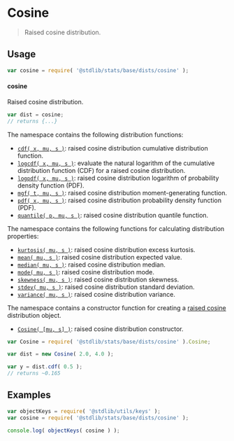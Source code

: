 <!--

@license Apache-2.0

Copyright (c) 2018 The Stdlib Authors.

Licensed under the Apache License, Version 2.0 (the "License");
you may not use this file except in compliance with the License.
You may obtain a copy of the License at

   http://www.apache.org/licenses/LICENSE-2.0

Unless required by applicable law or agreed to in writing, software
distributed under the License is distributed on an "AS IS" BASIS,
WITHOUT WARRANTIES OR CONDITIONS OF ANY KIND, either express or implied.
See the License for the specific language governing permissions and
limitations under the License.

-->

# Cosine

> Raised cosine distribution.

<section class="usage">

## Usage

```javascript
var cosine = require( '@stdlib/stats/base/dists/cosine' );
```

#### cosine

Raised cosine distribution.

```javascript
var dist = cosine;
// returns {...}
```

The namespace contains the following distribution functions:

<!-- <toc pattern="*+(cdf|pdf|mgf|quantile)*"> -->

<div class="namespace-toc">

-   <span class="signature">[`cdf( x, mu, s )`][@stdlib/stats/base/dists/cosine/cdf]</span><span class="delimiter">: </span><span class="description">raised cosine distribution cumulative distribution function.</span>
-   <span class="signature">[`logcdf( x, mu, s )`][@stdlib/stats/base/dists/cosine/logcdf]</span><span class="delimiter">: </span><span class="description">evaluate the natural logarithm of the cumulative distribution function (CDF) for a raised cosine distribution.</span>
-   <span class="signature">[`logpdf( x, mu, s )`][@stdlib/stats/base/dists/cosine/logpdf]</span><span class="delimiter">: </span><span class="description">raised cosine distribution logarithm of probability density function (PDF).</span>
-   <span class="signature">[`mgf( t, mu, s )`][@stdlib/stats/base/dists/cosine/mgf]</span><span class="delimiter">: </span><span class="description">raised cosine distribution moment-generating function.</span>
-   <span class="signature">[`pdf( x, mu, s )`][@stdlib/stats/base/dists/cosine/pdf]</span><span class="delimiter">: </span><span class="description">raised cosine distribution probability density function (PDF).</span>
-   <span class="signature">[`quantile( p, mu, s )`][@stdlib/stats/base/dists/cosine/quantile]</span><span class="delimiter">: </span><span class="description">raised cosine distribution quantile function.</span>

</div>

<!-- </toc> -->

The namespace contains the following functions for calculating distribution properties:

<!-- <toc pattern="*+(entropy|kurtosis|mean|median|mode|skewness|stdev|variance)*"> -->

<div class="namespace-toc">

-   <span class="signature">[`kurtosis( mu, s )`][@stdlib/stats/base/dists/cosine/kurtosis]</span><span class="delimiter">: </span><span class="description">raised cosine distribution excess kurtosis.</span>
-   <span class="signature">[`mean( mu, s )`][@stdlib/stats/base/dists/cosine/mean]</span><span class="delimiter">: </span><span class="description">raised cosine distribution expected value.</span>
-   <span class="signature">[`median( mu, s )`][@stdlib/stats/base/dists/cosine/median]</span><span class="delimiter">: </span><span class="description">raised cosine distribution median.</span>
-   <span class="signature">[`mode( mu, s )`][@stdlib/stats/base/dists/cosine/mode]</span><span class="delimiter">: </span><span class="description">raised cosine distribution mode.</span>
-   <span class="signature">[`skewness( mu, s )`][@stdlib/stats/base/dists/cosine/skewness]</span><span class="delimiter">: </span><span class="description">raised cosine distribution skewness.</span>
-   <span class="signature">[`stdev( mu, s )`][@stdlib/stats/base/dists/cosine/stdev]</span><span class="delimiter">: </span><span class="description">raised cosine distribution standard deviation.</span>
-   <span class="signature">[`variance( mu, s )`][@stdlib/stats/base/dists/cosine/variance]</span><span class="delimiter">: </span><span class="description">raised cosine distribution variance.</span>

</div>

<!-- </toc> -->

The namespace contains a constructor function for creating a [raised cosine][cosine-distribution] distribution object.

<!-- <toc pattern="*ctor*"> -->

<div class="namespace-toc">

-   <span class="signature">[`Cosine( [mu, s] )`][@stdlib/stats/base/dists/cosine/ctor]</span><span class="delimiter">: </span><span class="description">raised cosine distribution constructor.</span>

</div>

<!-- </toc> -->

```javascript
var Cosine = require( '@stdlib/stats/base/dists/cosine' ).Cosine;

var dist = new Cosine( 2.0, 4.0 );

var y = dist.cdf( 0.5 );
// returns ~0.165
```

</section>

<!-- /.usage -->

<section class="examples">

## Examples

<!-- TODO: better examples -->

<!-- eslint no-undef: "error" -->

```javascript
var objectKeys = require( '@stdlib/utils/keys' );
var cosine = require( '@stdlib/stats/base/dists/cosine' );

console.log( objectKeys( cosine ) );
```

</section>

<!-- /.examples -->

<section class="links">

[cosine-distribution]: https://en.wikipedia.org/wiki/Raised_cosine_distribution

<!-- <toc-links> -->

[@stdlib/stats/base/dists/cosine/ctor]: https://github.com/stdlib-js/stdlib/tree/develop/lib/node_modules/%40stdlib/stats/base/dists/cosine/ctor

[@stdlib/stats/base/dists/cosine/kurtosis]: https://github.com/stdlib-js/stdlib/tree/develop/lib/node_modules/%40stdlib/stats/base/dists/cosine/kurtosis

[@stdlib/stats/base/dists/cosine/mean]: https://github.com/stdlib-js/stdlib/tree/develop/lib/node_modules/%40stdlib/stats/base/dists/cosine/mean

[@stdlib/stats/base/dists/cosine/median]: https://github.com/stdlib-js/stdlib/tree/develop/lib/node_modules/%40stdlib/stats/base/dists/cosine/median

[@stdlib/stats/base/dists/cosine/mode]: https://github.com/stdlib-js/stdlib/tree/develop/lib/node_modules/%40stdlib/stats/base/dists/cosine/mode

[@stdlib/stats/base/dists/cosine/skewness]: https://github.com/stdlib-js/stdlib/tree/develop/lib/node_modules/%40stdlib/stats/base/dists/cosine/skewness

[@stdlib/stats/base/dists/cosine/stdev]: https://github.com/stdlib-js/stdlib/tree/develop/lib/node_modules/%40stdlib/stats/base/dists/cosine/stdev

[@stdlib/stats/base/dists/cosine/variance]: https://github.com/stdlib-js/stdlib/tree/develop/lib/node_modules/%40stdlib/stats/base/dists/cosine/variance

[@stdlib/stats/base/dists/cosine/cdf]: https://github.com/stdlib-js/stdlib/tree/develop/lib/node_modules/%40stdlib/stats/base/dists/cosine/cdf

[@stdlib/stats/base/dists/cosine/logcdf]: https://github.com/stdlib-js/stdlib/tree/develop/lib/node_modules/%40stdlib/stats/base/dists/cosine/logcdf

[@stdlib/stats/base/dists/cosine/logpdf]: https://github.com/stdlib-js/stdlib/tree/develop/lib/node_modules/%40stdlib/stats/base/dists/cosine/logpdf

[@stdlib/stats/base/dists/cosine/mgf]: https://github.com/stdlib-js/stdlib/tree/develop/lib/node_modules/%40stdlib/stats/base/dists/cosine/mgf

[@stdlib/stats/base/dists/cosine/pdf]: https://github.com/stdlib-js/stdlib/tree/develop/lib/node_modules/%40stdlib/stats/base/dists/cosine/pdf

[@stdlib/stats/base/dists/cosine/quantile]: https://github.com/stdlib-js/stdlib/tree/develop/lib/node_modules/%40stdlib/stats/base/dists/cosine/quantile

<!-- </toc-links> -->

</section>

<!-- /.links -->
